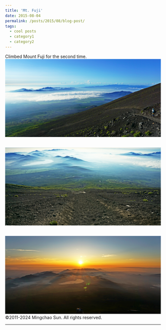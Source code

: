 ```yaml
---
title: 'Mt. Fuji'
date: 2015-08-04
permalink: /posts/2015/08/blog-post/
tags:
  - cool posts
  - category1
  - category2
---
```


Climbed Mount Fuji for the second time.<br/><img src='/images/2015080401.jpg'>

 <br/><img src='/images/2015080402.jpg'>
 
 <br/><img src='/images/2015080403.jpg'>
©2011-2024 Mingchao Sun. All rights reserved.
 
------
